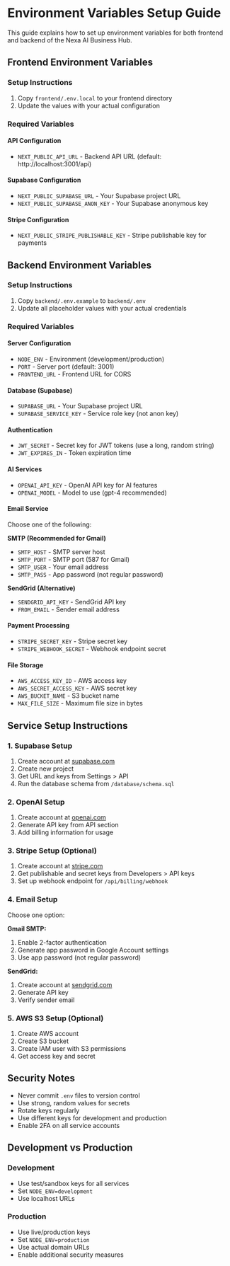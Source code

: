 # Environment Variables Setup Guide

This guide explains how to set up environment variables for both frontend and backend of the Nexa AI Business Hub.

## Frontend Environment Variables

### Setup Instructions
1. Copy `frontend/.env.local` to your frontend directory
2. Update the values with your actual configuration

### Required Variables

#### API Configuration
- `NEXT_PUBLIC_API_URL` - Backend API URL (default: http://localhost:3001/api)

#### Supabase Configuration
- `NEXT_PUBLIC_SUPABASE_URL` - Your Supabase project URL
- `NEXT_PUBLIC_SUPABASE_ANON_KEY` - Your Supabase anonymous key

#### Stripe Configuration
- `NEXT_PUBLIC_STRIPE_PUBLISHABLE_KEY` - Stripe publishable key for payments

## Backend Environment Variables

### Setup Instructions
1. Copy `backend/.env.example` to `backend/.env`
2. Update all placeholder values with your actual credentials

### Required Variables

#### Server Configuration
- `NODE_ENV` - Environment (development/production)
- `PORT` - Server port (default: 3001)
- `FRONTEND_URL` - Frontend URL for CORS

#### Database (Supabase)
- `SUPABASE_URL` - Your Supabase project URL
- `SUPABASE_SERVICE_KEY` - Service role key (not anon key)

#### Authentication
- `JWT_SECRET` - Secret key for JWT tokens (use a long, random string)
- `JWT_EXPIRES_IN` - Token expiration time

#### AI Services
- `OPENAI_API_KEY` - OpenAI API key for AI features
- `OPENAI_MODEL` - Model to use (gpt-4 recommended)

#### Email Service
Choose one of the following:

**SMTP (Recommended for Gmail)**
- `SMTP_HOST` - SMTP server host
- `SMTP_PORT` - SMTP port (587 for Gmail)
- `SMTP_USER` - Your email address
- `SMTP_PASS` - App password (not regular password)

**SendGrid (Alternative)**
- `SENDGRID_API_KEY` - SendGrid API key
- `FROM_EMAIL` - Sender email address

#### Payment Processing
- `STRIPE_SECRET_KEY` - Stripe secret key
- `STRIPE_WEBHOOK_SECRET` - Webhook endpoint secret

#### File Storage
- `AWS_ACCESS_KEY_ID` - AWS access key
- `AWS_SECRET_ACCESS_KEY` - AWS secret key
- `AWS_BUCKET_NAME` - S3 bucket name
- `MAX_FILE_SIZE` - Maximum file size in bytes

## Service Setup Instructions

### 1. Supabase Setup
1. Create account at [supabase.com](https://supabase.com)
2. Create new project
3. Get URL and keys from Settings > API
4. Run the database schema from `/database/schema.sql`

### 2. OpenAI Setup
1. Create account at [openai.com](https://openai.com)
2. Generate API key from API section
3. Add billing information for usage

### 3. Stripe Setup (Optional)
1. Create account at [stripe.com](https://stripe.com)
2. Get publishable and secret keys from Developers > API keys
3. Set up webhook endpoint for `/api/billing/webhook`

### 4. Email Setup
Choose one option:

**Gmail SMTP:**
1. Enable 2-factor authentication
2. Generate app password in Google Account settings
3. Use app password (not regular password)

**SendGrid:**
1. Create account at [sendgrid.com](https://sendgrid.com)
2. Generate API key
3. Verify sender email

### 5. AWS S3 Setup (Optional)
1. Create AWS account
2. Create S3 bucket
3. Create IAM user with S3 permissions
4. Get access key and secret

## Security Notes

- Never commit `.env` files to version control
- Use strong, random values for secrets
- Rotate keys regularly
- Use different keys for development and production
- Enable 2FA on all service accounts

## Development vs Production

### Development
- Use test/sandbox keys for all services
- Set `NODE_ENV=development`
- Use localhost URLs

### Production
- Use live/production keys
- Set `NODE_ENV=production`
- Use actual domain URLs
- Enable additional security measures